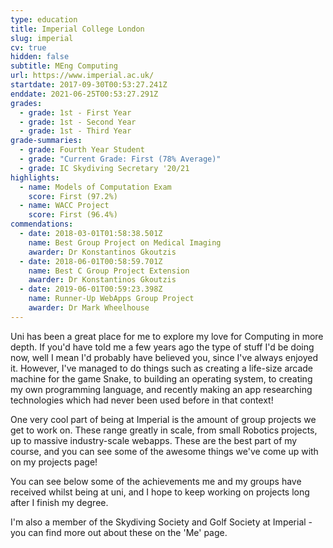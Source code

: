 ```yaml
---
type: education
title: Imperial College London
slug: imperial
cv: true
hidden: false
subtitle: MEng Computing
url: https://www.imperial.ac.uk/
startdate: 2017-09-30T00:53:27.241Z
enddate: 2021-06-25T00:53:27.291Z
grades:
  - grade: 1st - First Year
  - grade: 1st - Second Year
  - grade: 1st - Third Year
grade-summaries:
  - grade: Fourth Year Student
  - grade: "Current Grade: First (78% Average)"
  - grade: IC Skydiving Secretary '20/21
highlights:
  - name: Models of Computation Exam
    score: First (97.2%)
  - name: WACC Project
    score: First (96.4%)
commendations:
  - date: 2018-03-01T01:58:38.501Z
    name: Best Group Project on Medical Imaging
    awarder: Dr Konstantinos Gkoutzis
  - date: 2018-06-01T00:58:59.701Z
    name: Best C Group Project Extension
    awarder: Dr Konstantinos Gkoutzis
  - date: 2019-06-01T00:59:23.398Z
    name: Runner-Up WebApps Group Project
    awarder: Dr Mark Wheelhouse
---
```


Uni has been a great place for me to explore my love for Computing in more depth. If you'd have told me a few years ago the type of stuff I'd be doing now, well I mean I'd probably have believed you, since I've always enjoyed it. However, I've managed to do things such as creating a life-size arcade machine for the game Snake, to building an operating system, to creating my own programming language, and recently making an app researching technologies which had never been used before in that context!

One very cool part of being at Imperial is the amount of group projects we get to work on. These range greatly in scale, from small Robotics projects, up to massive industry-scale webapps. These are the best part of my course, and you can see some of the awesome things we've come up with on my projects page!

You can see below some of the achievements me and my groups have received whilst being at uni, and I hope to keep working on projects long after I finish my degree.

I'm also a member of the Skydiving Society and Golf Society at Imperial - you can find more out about these on the 'Me' page.
